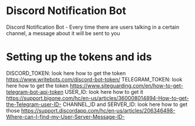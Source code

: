 # Discord Notification Bot
Discord Notification Bot - Every time there are users talking in a certain channel, a message about it will be sent to you

# Setting up the tokens and ids

DISCORD_TOKEN: look here how to get the token https://www.writebots.com/discord-bot-token/
TELEGRAM_TOKEN: look here how to get the token https://www.siteguarding.com/en/how-to-get-telegram-bot-api-token
USER_ID: look here how to get it https://support.bigone.com/hc/en-us/articles/360008014894-How-to-get-the-Telegram-user-ID-
CHANNEL_ID and SERVER_ID: look here how to get those https://support.discordapp.com/hc/en-us/articles/206346498-Where-can-I-find-my-User-Server-Message-ID-
